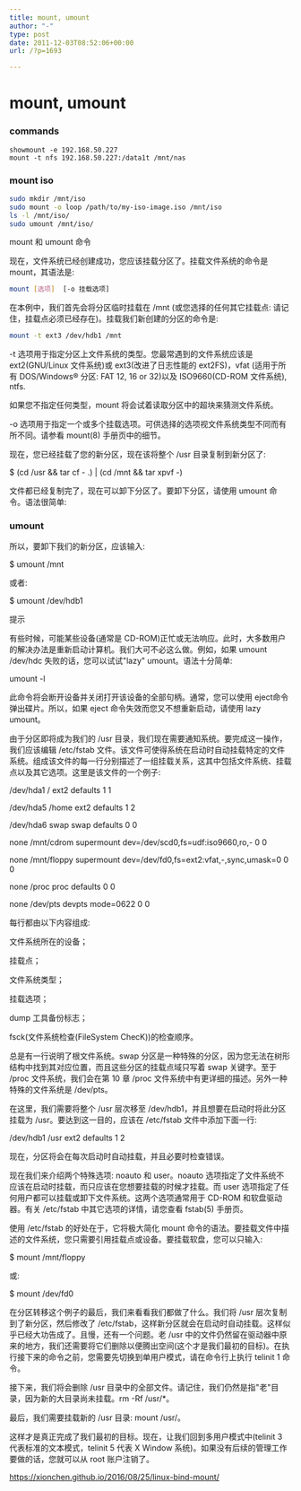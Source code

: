 ```yaml
---
title: mount, umount
author: "-"
type: post
date: 2011-12-03T08:52:06+00:00
url: /?p=1693

---
```

# mount, umount
### commands
    showmount -e 192.168.50.227
    mount -t nfs 192.168.50.227:/data1t /mnt/nas

### mount iso

```bash
sudo mkdir /mnt/iso
sudo mount -o loop /path/to/my-iso-image.iso /mnt/iso
ls -l /mnt/iso/
sudo umount /mnt/iso/
```

mount 和 umount 命令
  
现在，文件系统已经创建成功，您应该挂载分区了。挂载文件系统的命令是 mount，其语法是: 

```bash
mount [选项]  [-o 挂载选项]
```

在本例中，我们首先会将分区临时挂载在 /mnt (或您选择的任何其它挂载点: 请记住，挂载点必须已经存在)。挂载我们新创建的分区的命令是: 

```bash
mount -t ext3 /dev/hdb1 /mnt
```

-t 选项用于指定分区上文件系统的类型。您最常遇到的文件系统应该是 ext2(GNU/Linux 文件系统)或 ext3(改进了日志性能的 ext2FS)，vfat (适用于所有 DOS/Windows® 分区: FAT 12, 16 or 32)以及 ISO9660(CD-ROM 文件系统), ntfs.

如果您不指定任何类型，mount 将会试着读取分区中的超块来猜测文件系统。

-o 选项用于指定一个或多个挂载选项。可供选择的选项视文件系统类型不同而有所不同。请参看 mount(8) 手册页中的细节。

现在，您已经挂载了您的新分区，现在该将整个 /usr 目录复制到新分区了: 

$ (cd /usr && tar cf - .) | (cd /mnt && tar xpvf -)
  
文件都已经复制完了，现在可以卸下分区了。要卸下分区，请使用 umount 命令。语法很简单: 

### umount
  
所以，要卸下我们的新分区，应该输入: 

$ umount /mnt
  
或者: 

$ umount /dev/hdb1
  
提示
  
有些时候，可能某些设备(通常是 CD-ROM)正忙或无法响应。此时，大多数用户的解决办法是重新启动计算机。我们大可不必这么做。例如，如果 umount /dev/hdc 失败的话，您可以试试"lazy" umount。语法十分简单: 

umount -l
  
此命令将会断开设备并关闭打开该设备的全部句柄。通常，您可以使用 eject命令弹出碟片。所以，如果 eject 命令失效而您又不想重新启动，请使用 lazy umount。

由于分区即将成为我们的 /usr 目录，我们现在需要通知系统。要完成这一操作，我们应该编辑 /etc/fstab 文件。该文件可使得系统在启动时自动挂载特定的文件系统。组成该文件的每一行分别描述了一组挂载关系，这其中包括文件系统、挂载点以及其它选项。这里是该文件的一个例子: 

/dev/hda1 / ext2 defaults 1 1
  
/dev/hda5 /home ext2 defaults 1 2
  
/dev/hda6 swap swap defaults 0 0
  
none /mnt/cdrom supermount dev=/dev/scd0,fs=udf:iso9660,ro,- 0 0
  
none /mnt/floppy supermount dev=/dev/fd0,fs=ext2:vfat,-,sync,umask=0 0 0
  
none /proc proc defaults 0 0
  
none /dev/pts devpts mode=0622 0 0
  
每行都由以下内容组成: 

文件系统所在的设备；

挂载点；

文件系统类型；

挂载选项；

dump 工具备份标志；

fsck(文件系统检查(FileSystem ChecK))的检查顺序。

总是有一行说明了根文件系统。swap 分区是一种特殊的分区，因为您无法在树形结构中找到其对应位置，而且这些分区的挂载点域只写着 swap 关键字。至于 /proc 文件系统，我们会在第 10 章 /proc 文件系统中有更详细的描述。另外一种特殊的文件系统是 /dev/pts。

在这里，我们需要将整个 /usr 层次移至 /dev/hdb1，并且想要在启动时将此分区挂载为 /usr。要达到这一目的，应该在 /etc/fstab 文件中添加下面一行: 

/dev/hdb1 /usr ext2 defaults 1 2
  
现在，分区将会在每次启动时自动挂载，并且必要时检查错误。

现在我们来介绍两个特殊选项: noauto 和 user。noauto 选项指定了文件系统不应该在启动时挂载，而只应该在您想要挂载的时候才挂载。而 user 选项指定了任何用户都可以挂载或卸下文件系统。这两个选项通常用于 CD-ROM 和软盘驱动器。有关 /etc/fstab 中其它选项的详情，请您查看 fstab(5) 手册页。

使用 /etc/fstab 的好处在于，它将极大简化 mount 命令的语法。要挂载文件中描述的文件系统，您只需要引用挂载点或设备。要挂载软盘，您可以只输入: 

$ mount /mnt/floppy
  
或: 

$ mount /dev/fd0
  
在分区转移这个例子的最后，我们来看看我们都做了什么。我们将 /usr 层次复制到了新分区，然后修改了 /etc/fstab，这样新分区就会在启动时自动挂载。这样似乎已经大功告成了。且慢，还有一个问题。老 /usr 中的文件仍然留在驱动器中原来的地方，我们还需要将它们删除以便腾出空间(这个才是我们最初的目标)。在执行接下来的命令之前，您需要先切换到单用户模式，请在命令行上执行 telinit 1 命令。

接下来，我们将会删除 /usr 目录中的全部文件。请记住，我们仍然是指"老"目录，因为新的大目录尚未挂载。rm -Rf /usr/*。

最后，我们需要挂载新的 /usr 目录: mount /usr/。

这样才是真正完成了我们最初的目标。现在，让我们回到多用户模式中(telinit 3 代表标准的文本模式，telinit 5 代表 X Window 系统)。如果没有后续的管理工作要做的话，您就可以从 root 账户注销了。
  
https://xionchen.github.io/2016/08/25/linux-bind-mount/